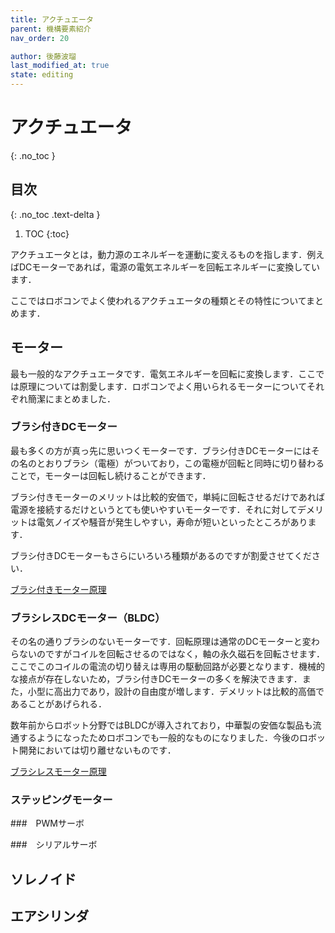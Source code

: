 ```yaml
---
title: アクチュエータ
parent: 機構要素紹介
nav_order: 20

author: 後藤波瑠
last_modified_at: true
state: editing
---
```

# アクチュエータ
{: .no_toc }

## 目次
{: .no_toc .text-delta }

1. TOC
{:toc}

アクチュエータとは，動力源のエネルギーを運動に変えるものを指します．例えばDCモーターであれば，電源の電気エネルギーを回転エネルギーに変換しています．

ここではロボコンでよく使われるアクチュエータの種類とその特性についてまとめます．

## モーター
最も一般的なアクチュエータです．電気エネルギーを回転に変換します．ここでは原理については割愛します．ロボコンでよく用いられるモーターについてそれぞれ簡潔にまとめました．

### ブラシ付きDCモーター
最も多くの方が真っ先に思いつくモーターです．ブラシ付きDCモーターにはその名のとおりブラシ（電極）がついており，この電極が回転と同時に切り替わることで，モーターは回転し続けることができます．

ブラシ付きモーターのメリットは比較的安価で，単純に回転させるだけであれば電源を接続するだけというとても使いやすいモーターです．それに対してデメリットは電気ノイズや騒音が発生しやすい，寿命が短いといったところがあります．

ブラシ付きDCモーターもさらにいろいろ種類があるのですが割愛させてください．

[ブラシ付きモーター原理](https://jp.aspina-group.com/ja/learning-zone/columns/what-is/013/)

### ブラシレスDCモーター（BLDC）
その名の通りブラシのないモーターです．回転原理は通常のDCモーターと変わらないのですがコイルを回転させるのではなく，軸の永久磁石を回転させます．ここでこのコイルの電流の切り替えは専用の駆動回路が必要となります．機械的な接点が存在しないため，ブラシ付きDCモーターの多くを解決できます．また，小型に高出力であり，設計の自由度が増します．デメリットは比較的高価であることがあげられる．

数年前からロボット分野ではBLDCが導入されており，中華製の安価な製品も流通するようになったためロボコンでも一般的なものになりました．今後のロボット開発においては切り離せないものです．

[ブラシレスモーター原理](https://www.nidec.com/jp/technology/motor/basic/00018/)

### ステッピングモーター


###　PWMサーボ

###　シリアルサーボ

## ソレノイド

## エアシリンダ